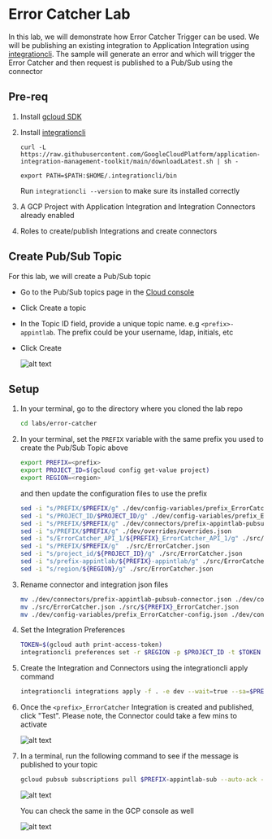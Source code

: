 # Error Catcher Lab

In this lab, we will demonstrate how Error Catcher Trigger can be used. We will be publishing an existing integration to Application Integration using [integrationcli](https://github.com/GoogleCloudPlatform/application-integration-management-toolkit). The sample will generate an error and which will trigger the Error Catcher and then request is published to a Pub/Sub using the connector

## Pre-req
1. Install [gcloud SDK](https://cloud.google.com/sdk/docs/install)
2. Install [integrationcli](https://github.com/GoogleCloudPlatform/application-integration-management-toolkit)
    ```
    curl -L https://raw.githubusercontent.com/GoogleCloudPlatform/application-integration-management-toolkit/main/downloadLatest.sh | sh -
    
    export PATH=$PATH:$HOME/.integrationcli/bin
    ```
    Run `integrationcli --version` to make sure its installed correctly

3. A GCP Project with Application Integration and Integration Connectors already enabled
4. Roles to create/publish Integrations and create connectors

## Create Pub/Sub Topic

For this lab, we will create a Pub/Sub topic
- Go to the Pub/Sub topics page in the [Cloud console](https://console.cloud.google.com/)
- Click Create a topic
- In the Topic ID field, provide a unique topic name. e.g `<prefix>-appintlab`. The prefix could be your username, ldap, initials, etc
- Click Create

    ![alt text](images/pubsub.png)

## Setup

1. In your terminal, go to the directory where you cloned the lab repo
    ```sh
    cd labs/error-catcher
    ```
2. In your terminal, set the `PREFIX` variable with the same prefix you used to create the Pub/Sub Topic above

    ```sh
    export PREFIX=<prefix>
    export PROJECT_ID=$(gcloud config get-value project)
    export REGION=<region>
    ```

    and then update the configuration files to use the prefix

    ```sh
    sed -i "s/PREFIX/$PREFIX/g" ./dev/config-variables/prefix_ErrorCatcher-config.json
    sed -i "s/PROJECT_ID/$PROJECT_ID/g" ./dev/config-variables/prefix_ErrorCatcher-config.json
    sed -i "s/PREFIX/$PREFIX/g" ./dev/connectors/prefix-appintlab-pubsub-connector.json
    sed -i "s/PREFIX/$PREFIX/g" ./dev/overrides/overrides.json
    sed -i "s/ErrorCatcher_API_1/${PREFIX}_ErrorCatcher_API_1/g" ./src/ErrorCatcher.json
    sed -i "s/PREFIX/$PREFIX/g"  ./src/ErrorCatcher.json
    sed -i "s/project_id/${PROJECT_ID}/g" ./src/ErrorCatcher.json
    sed -i "s/prefix-appintlab/${PREFIX}-appintlab/g" ./src/ErrorCatcher.json
    sed -i "s/region/${REGION}/g" ./src/ErrorCatcher.json
    ```
3. Rename connector and integration json files

    ```sh
    mv ./dev/connectors/prefix-appintlab-pubsub-connector.json ./dev/connectors/${PREFIX}-appintlab-pubsub-connector.json
    mv ./src/ErrorCatcher.json ./src/${PREFIX}_ErrorCatcher.json
    mv ./dev/config-variables/prefix_ErrorCatcher-config.json ./dev/config-variables/${PREFIX}_ErrorCatcher-config.json
    ```

4. Set the Integration Preferences

    ```sh
    TOKEN=$(gcloud auth print-access-token)
    integrationcli preferences set -r $REGION -p $PROJECT_ID -t $TOKEN
    ```

5. Create the Integration and Connectors using the integrationcli apply command

    ```sh
    integrationcli integrations apply -f . -e dev --wait=true --sa=$PREFIX-error-catcher-svc --grant-permission=true
    ```

6. Once the `<prefix>_ErrorCatcher` Integration is created and published, click "Test". Please note, the Connector could take a few mins to activate

    ![alt text](images/integration.png)

7. In a terminal, run the following command to see if the message is published to your topic

    ```sh
    gcloud pubsub subscriptions pull $PREFIX-appintlab-sub --auto-ack --project=$PROJECT_ID
    ```

    ![alt text](images/output.png)

    You can check the same in the GCP console as well

    ![alt text](images/output2.png)
